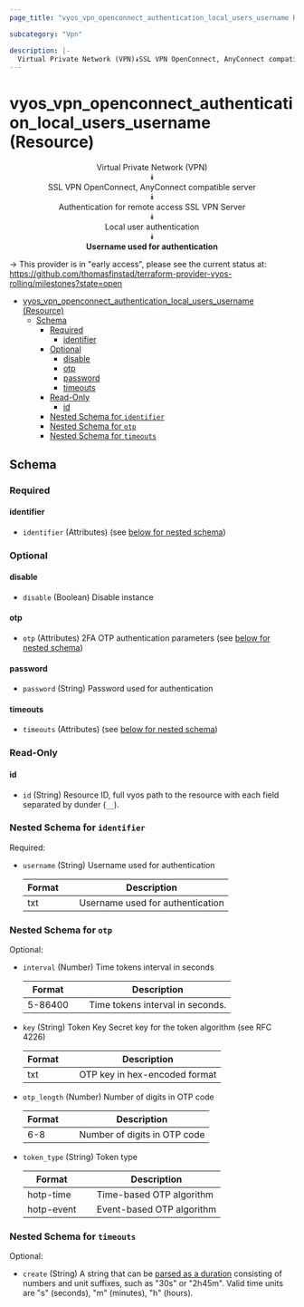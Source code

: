 ```yaml
---
page_title: "vyos_vpn_openconnect_authentication_local_users_username Resource - vyos"

subcategory: "Vpn"

description: |-
  Virtual Private Network (VPN)⯯SSL VPN OpenConnect, AnyConnect compatible server⯯Authentication for remote access SSL VPN Server⯯Local user authentication⯯Username used for authentication
---
```


# vyos_vpn_openconnect_authentication_local_users_username (Resource)
<center>

Virtual Private Network (VPN)  
⯯  
SSL VPN OpenConnect, AnyConnect compatible server  
⯯  
Authentication for remote access SSL VPN Server  
⯯  
Local user authentication  
⯯  
**Username used for authentication**


</center>

-> This provider is in "early access", please see the current status at: https://github.com/thomasfinstad/terraform-provider-vyos-rolling/milestones?state=open

<!--TOC-->

- [vyos_vpn_openconnect_authentication_local_users_username (Resource)](#vyos_vpn_openconnect_authentication_local_users_username-resource)
  - [Schema](#schema)
    - [Required](#required)
      - [identifier](#identifier)
    - [Optional](#optional)
      - [disable](#disable)
      - [otp](#otp)
      - [password](#password)
      - [timeouts](#timeouts)
    - [Read-Only](#read-only)
      - [id](#id)
    - [Nested Schema for `identifier`](#nested-schema-for-identifier)
    - [Nested Schema for `otp`](#nested-schema-for-otp)
    - [Nested Schema for `timeouts`](#nested-schema-for-timeouts)

<!--TOC-->

<!-- schema generated by tfplugindocs -->
## Schema

### Required

#### identifier
- `identifier` (Attributes) (see [below for nested schema](#nestedatt--identifier))

### Optional

#### disable
- `disable` (Boolean) Disable instance
#### otp
- `otp` (Attributes) 2FA OTP authentication parameters (see [below for nested schema](#nestedatt--otp))
#### password
- `password` (String) Password used for authentication
#### timeouts
- `timeouts` (Attributes) (see [below for nested schema](#nestedatt--timeouts))

### Read-Only

#### id
- `id` (String) Resource ID, full vyos path to the resource with each field separated by dunder (`__`).

<a id="nestedatt--identifier"></a>
### Nested Schema for `identifier`

Required:

- `username` (String) Username used for authentication

    |  Format  &emsp;|  Description                       |
    |----------|------------------------------------|
    |  txt     &emsp;|  Username used for authentication  |


<a id="nestedatt--otp"></a>
### Nested Schema for `otp`

Optional:

- `interval` (Number) Time tokens interval in seconds

    |  Format   &emsp;|  Description                       |
    |-----------|------------------------------------|
    |  5-86400  &emsp;|  Time tokens interval in seconds.  |
- `key` (String) Token Key Secret key for the token algorithm (see RFC 4226)

    |  Format  &emsp;|  Description                    |
    |----------|---------------------------------|
    |  txt     &emsp;|  OTP key in hex-encoded format  |
- `otp_length` (Number) Number of digits in OTP code

    |  Format  &emsp;|  Description                   |
    |----------|--------------------------------|
    |  6-8     &emsp;|  Number of digits in OTP code  |
- `token_type` (String) Token type

    |  Format      &emsp;|  Description                |
    |--------------|-----------------------------|
    |  hotp-time   &emsp;|  Time-based OTP algorithm   |
    |  hotp-event  &emsp;|  Event-based OTP algorithm  |


<a id="nestedatt--timeouts"></a>
### Nested Schema for `timeouts`

Optional:

- `create` (String) A string that can be [parsed as a duration](https://pkg.go.dev/time#ParseDuration) consisting of numbers and unit suffixes, such as &#34;30s&#34; or &#34;2h45m&#34;. Valid time units are &#34;s&#34; (seconds), &#34;m&#34; (minutes), &#34;h&#34; (hours).
